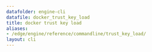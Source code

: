 ```yaml
---
datafolder: engine-cli
datafile: docker_trust_key_load
title: docker trust key load
aliases:
- /edge/engine/reference/commandline/trust_key_load/
layout: cli
---
```


<!--
This page is automatically generated from Docker's source code. If you want to
suggest a change to the text that appears here, open a ticket or pull request
in the source repository on GitHub:

https://github.com/docker/cli
-->